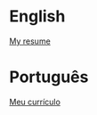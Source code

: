 # English

[My resume](http://htmlpreview.github.io/?https://github.com/axell-brendow/Curriculo/blob/master/AxellBrendowResume.html)

# Português

[Meu currículo](http://htmlpreview.github.io/?https://github.com/axell-brendow/Curriculo/blob/master/AxellBrendowCurriculo.html)
